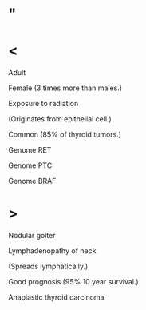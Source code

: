 # "

# <

Adult

Female
(3 times more than males.)

Exposure to radiation

(Originates from epithelial cell.)

Common
(85% of thyroid tumors.)

Genome RET

Genome PTC

Genome BRAF

# >

Nodular goiter

Lymphadenopathy of neck

(Spreads lymphatically.)

Good prognosis
(95% 10 year survival.)

Anaplastic thyroid carcinoma
